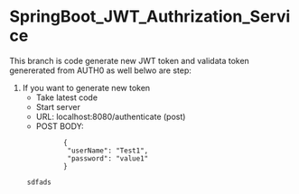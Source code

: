 # SpringBoot_JWT_Authrization_Service

This branch is code generate new JWT token and validata token genererated from AUTH0 as well belwo are step:

1. If you want to generate new token
   - Take latest code
   - Start server
   - URL: localhost:8080/authenticate (post)
   - POST BODY:
   ```
             {
              "userName": "Test1",
              "password": "value1"
             }
             
    sdfads         
             
   
